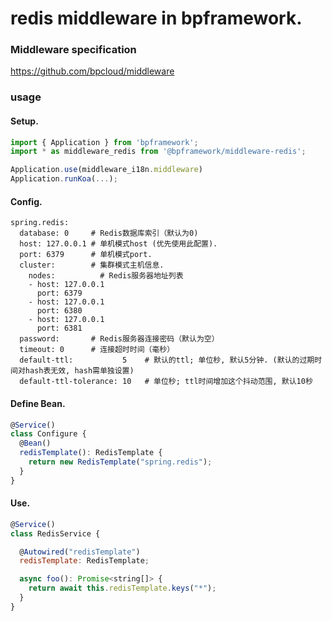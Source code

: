 # redis middleware in bpframework.

### Middleware specification

https://github.com/bpcloud/middleware

### usage


#### Setup.

```js
import { Application } from 'bpframework';
import * as middleware_redis from '@bpframework/middleware-redis';

Application.use(middleware_i18n.middleware)
Application.runKoa(...);
```

#### Config.

```properties
spring.redis:
  database: 0     # Redis数据库索引（默认为0)
  host: 127.0.0.1 # 单机模式host (优先使用此配置).
  port: 6379      # 单机模式port.
  cluster:        # 集群模式主机信息.
    nodes:          # Redis服务器地址列表
    - host: 127.0.0.1
      port: 6379
    - host: 127.0.0.1
      port: 6380
    - host: 127.0.0.1
      port: 6381
  password:       # Redis服务器连接密码（默认为空） 
  timeout: 0      # 连接超时时间（毫秒）
  default-ttl:           5    # 默认的ttl; 单位秒, 默认5分钟. (默认的过期时间对hash表无效, hash需单独设置) 
  default-ttl-tolerance: 10   # 单位秒; ttl时间增加这个抖动范围, 默认10秒
```

#### Define Bean.

```js
@Service()
class Configure {
  @Bean()
  redisTemplate(): RedisTemplate {
    return new RedisTemplate("spring.redis");
  }
}
```

#### Use.

```js
@Service()
class RedisService {

  @Autowired("redisTemplate")
  redisTemplate: RedisTemplate;

  async foo(): Promise<string[]> {
    return await this.redisTemplate.keys("*");
  }
}
```
```